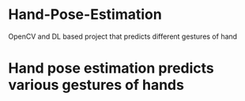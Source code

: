 # Hand-Pose-Estimation
OpenCV and DL based project that predicts different gestures of hand

# Hand pose estimation predicts various gestures of hands

